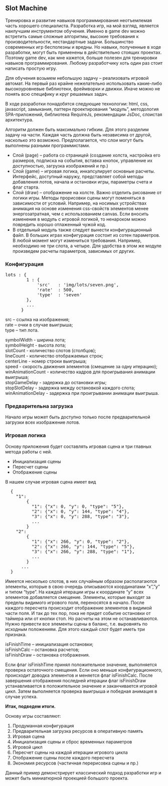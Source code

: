 <h2>Slot Machine</h2>

<p>Тренировка и развитие навыков программирования неотъемлемая  часть хорошего специалиста. Разработка игр, на мой взгляд, является наилучшим инструментом обучения. Именно в game dev можно встретить самые сложные алгоритмы, высокие требования к производительности, нестандартные задачи. Большинство современных игр бесполезны и вредны.  Но навыки, полученные в ходе разработки, могут быть применены в действительно стоящих проектах.  Поэтому game dev, как мне кажется, больше полезен для тренировки навыков программирования. Любому разработчику хоть один раз стоит написать простую игру.</p>

<p>Для обучения возьмем небольшую задачу – реализовать игровой автомат. На первый раз крайне нежелательно использовать какие-либо высокоуровневые библиотеки, фреймворки и движки. Иначе можно не понять всю специфику и круг решаемых задач. </p>

<p>В ходе разработки понадобятся следующие технологии: html, css, javascript, замыкания, паттерн проектирования “модуль”, методология SPA-приложений, библиотека RequireJs, рекомендации JsDoc, слоистая архитектура.</p>

<p>Алгоритм должен быть максимально гибким.  Для этого разделим задачу на части. Каждая часть должна быть независима от другой, насколько это возможно. Предполагается, что слои могут быть выполнены разными программистами.</p>

<ul>
<li>Cлой (page)  – работа со страницей (создание холста, настройка его размеров, подписка на события, вставка кнопок, управление их доступностью,  загрузка изображений и пр.)</li>
<li>Cлой (game) – игровая логика, инкапсулирует основные расчеты. Интерфейс, доступный наружу, представляет собой  методы добавления лотов, начала и остановки игры, параметры счета и флаг старта.</li>
<li>Cлой (draw) – отображение на холсте. Важно отделить рисование от логики игры. Методы прорисовки сцены могут поменяться в зависимости от условий. Например, на носимых устройствах анимация на основе изменения  css-свойств элементов менее энергозатратная, чем с использованием canvas. Если вносить изменения в модуль с игровой логикой, то ненароком можно повредить хорошо отлаженный чужой код. </li>
<li>В отдельный модуль также следует вынести конфигурационный файл.  В больших играх конфигурация состоит из сотен параметров.  В любой момент могут измениться требования. Например, необходимо не три слота, а четыре. Для удобства в этом же модуле произведем расчеты параметров, зависимых от других.</li>
</ul>

<h3>Конфигурация</h3>
<pre>
lots : {
        1 : {
            'src'   : 'img/lots/seven.png',
            'rate'  : 500,
            'type'  : 'seven'
        },
        ...
      }
</pre>
<p>
src   – ссылка на изображения;<br/>
rate – очки в случае выигрыша;<br/>
type – тип лота.
</p>
<p>
symbolWidth - ширина лота;<br/>               
symbolHeight - высота лота; <br/>  
slotCount - количество слотов (столбцов); <br/>      
lineCount - количество отображаемых строк;<br/>     
centerLine - номер строки выигрыша;<br/>       
speed - скорость движения элементов (смещение за одну итерацию);<br/>           
winAnimationCount - количество кадров для проигрывания анимации выигрыша;<br/>
stopGameDelay - задержка до остановки игры;  <br/>     
stopSlotDelay - задержка между остановкой каждого слота; <br/>     
winAnimationDelay - задержка при проигрывании анимации выигрыша.
</p>

<h3>Предварительна загрузка</h3>

<p>Начало игры может быть доступно только после предварительной загрузки всех изображение лотов.</p> 

<h3>Игровая логика</h3>
<p>Основу приложения будет составлять игровая сцена и три главных метода работы с ней.</p>
<ul>
<li>Инициализация сцены</li>
<li>Пересчет сцены</li>
<li>Отображение сцены</li>
</ul>

<p>В нашем случае игровая сцена имеет вид</p>
<pre>
  {
    "1": 
        {
          "1": {"x": 0, "y": 0, "type": "5"},
          "2": {"x": 0, "y": 144, "type": "4"},
          "3": {"x": 0, "y": 288, "type": "3"},
          ...
        }
    "2": 
        {
          "1": {"x": 266, "y": 0, "type": "2"},
          "2": {"x": 266, "y": 144, "type": "5"},
          "3": {"x": 266, "y": 288, "type": "1"},
          ...
        }
      ...  
  }
</pre>

<p>Имеется несколько слотов, в них случайным образом располагаются элементы, которые в свою очередь описываются координатами “x”,”y” и типом “type”.  На каждой итерации игры к координате “y” всех элементов добавляется смещение. Элементы, которые выходят за пределы видимого игрового поля, переносятся в начало. После каждого пересчета происходит отображение элементов в видимой части поля. И так до тех пор, пока не придет событие остановки от таймера или от кнопки стоп. Но расчеты на этом не останавливаются. Нужно привести все элементы сцены в баланс, т.е. выровнять по исходным положениям. Для этого каждый слот будет иметь три признака. </p>
<p>
  isFinishTime – инициализация остановки;<br/>
  isFinishCalc – остановка расчетов;<br/>
  isFinishDraw – остановка отображения.
</p>

<p>Если флаг isFinishTime принял положительное значение, выполняется проверка остаточного смещения. Если оно меньше конфигурационного, происходит доводка элементов и меняется флаг isFinishCalc. После завершения отображения последней итерации флаг isFinishDraw устанавливается в положительное значение и заканчивается игровой цикл. Затем выполняется проверка выигрыша и победная анимация в случае успеха.</p>

<p><b>Итак, подведем итоги.</b></p>

<p>Основу игры составляют:</p>
<ol>
<li>Продуманная конфигурация</li>
<li>Предварительная загрузка ресурсов в оперативную память</li>
<li>Игровая сцена</li>
<li>Инициализация сцены и сброс временных параметров</li>
<li>Игровой цикл</li>
<li>Пересчет сцены на каждой итерации игрового цикла</li>
<li>Отображение сцены после каждого пересчета</li>
<li>Экономия ресурсов (частичная перерисовка сцены и пр.)</li>
</ol>

<p>Данный пример демонстрирует классический подход разработки игр и может быть миниатюрной проекцией большого проекта.</p>




